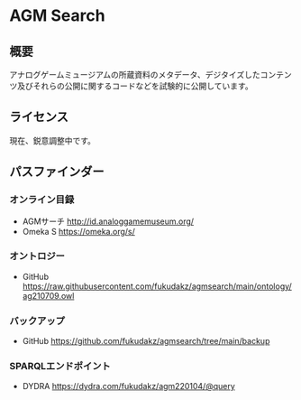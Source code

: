 # AGM Search
## 概要
アナログゲームミュージアムの所蔵資料のメタデータ、デジタイズしたコンテンツ及びそれらの公開に関するコードなどを試験的に公開しています。

## ライセンス
現在、鋭意調整中です。

## パスファインダー
### オンライン目録
- AGMサーチ http://id.analoggamemuseum.org/
- Omeka S https://omeka.org/s/
### オントロジー
- GitHub https://raw.githubusercontent.com/fukudakz/agmsearch/main/ontology/ag210709.owl
### バックアップ
- GitHub https://github.com/fukudakz/agmsearch/tree/main/backup
### SPARQLエンドポイント
- DYDRA https://dydra.com/fukudakz/agm220104/@query
